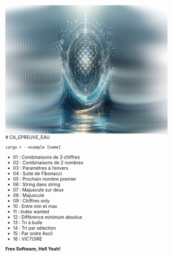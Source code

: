 <div><img src="img/water002.png"  width="1100" height="400"></div>
# CA_EPREUVE_EAU

```rust
cargo r --example [name] 
``` 

- 01 : Combinaisons de 3 chiffres
- 02 : Combinaisons de 2 nombres
- 03 : Paramètres à l’envers
- 04 : Suite de Fibonacci
- 05 : Prochain nombre premier
- 06 : String dans string
- 07 : Majuscule sur deux
- 08 : Majuscule
- 09 : Chiffres only
- 10 : Entre min et max
- 11 : Index wanted
- 12 : Différence minimum absolue
- 13 : Tri à bulle
- 14 : Tri par sélection
- 15 : Par ordre Ascii
- 16 : VICTOIRE


**Free Software, Hell Yeah!**